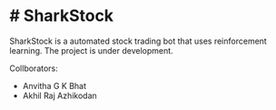 # # SharkStock

SharkStock is a automated stock trading bot that uses reinforcement learning. The project is under development.

Collborators:

* Anvitha G K Bhat
* Akhil Raj Azhikodan
